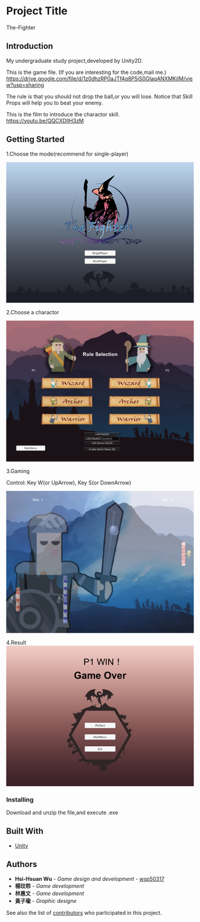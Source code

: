 # Project Title

The-Fighter

## Introduction
My undergraduate study project,developed by Unity2D.

This is the game file.
(If you are interesting for the code,mail me.)
https://drive.google.com/file/d/1z0dhzRP0aJTf4q8P5jS0GIaqANXMKjIM/view?usp=sharing

The rule is that you should not drop the ball,or you will lose.
Notice that Skill Props will help you to beat your enemy.

This is the film to introduce the charactor skill.
https://youtu.be/QQCXDIlH3zM


## Getting Started
1.Choose the mode(recommend for single-player)

![image](https://github.com/wsp50317/The-Fighters/blob/master/Picture_For_README/p05.png)

2.Choose a charactor 

![image](https://github.com/wsp50317/The-Fighters/blob/master/Picture_For_README/character.png)

3.Gaming

Control: Key W(or UpArrow), Key S(or DownArrow)

![image](https://github.com/wsp50317/The-Fighters/blob/master/Picture_For_README/%E6%9C%AA%E5%91%BD%E5%90%8D.png)

4.Result
![image](https://github.com/wsp50317/The-Fighters/blob/master/Picture_For_README/p06.png)


### Installing

Download and unzip the file,and execute .exe

## Built With

* [Unity](https://unity3d.com/unity/whats-new/unity-5.5.3)

## Authors

* **Hsi-Hsuan Wu** - *Game design and development* - [wsp50317](https://github.com/wsp50317)
* **楊玟聆** - *Game development*
* **林惠文** - *Game development*
* **黃子瑜** - *Graphic designe*

See also the list of [contributors](https://github.com/your/project/contributors) who participated in this project.
